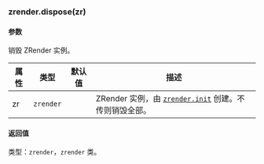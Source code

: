 ---
---

### zrender.dispose(zr)

#### 参数

销毁 ZRender 实例。

|属性|类型|默认值|描述|
|---|---|---|---|
| zr | `zrender` | | ZRender 实例，由 [`zrender.init`](#zrenderinitdom-opts) 创建。不传则销毁全部。 |

#### 返回值

类型：`zrender`，`zrender` 类。
